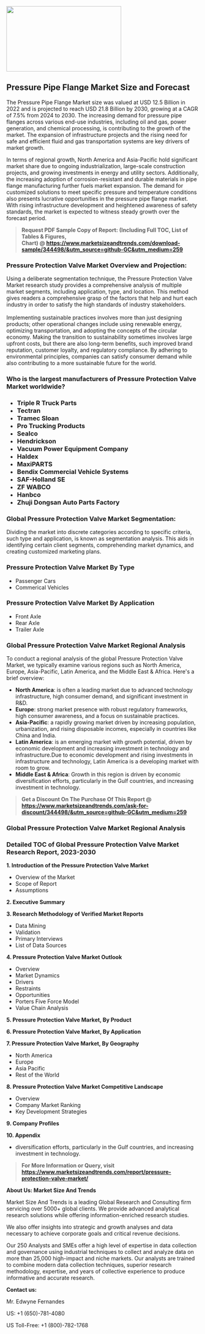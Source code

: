 <p><img class="alignnone size-medium wp-image-20088" src="https://ffe5etoiles.com/wp-content/uploads/2024/12/MST1-300x171.png" alt="" width="300" height="171" /></p><h2>Pressure Pipe Flange Market Size and Forecast</h2><p>The Pressure Pipe Flange Market size was valued at USD 12.5 Billion in 2022 and is projected to reach USD 21.8 Billion by 2030, growing at a CAGR of 7.5% from 2024 to 2030. The increasing demand for pressure pipe flanges across various end-use industries, including oil and gas, power generation, and chemical processing, is contributing to the growth of the market. The expansion of infrastructure projects and the rising need for safe and efficient fluid and gas transportation systems are key drivers of market growth.</p><p>In terms of regional growth, North America and Asia-Pacific hold significant market share due to ongoing industrialization, large-scale construction projects, and growing investments in energy and utility sectors. Additionally, the increasing adoption of corrosion-resistant and durable materials in pipe flange manufacturing further fuels market expansion. The demand for customized solutions to meet specific pressure and temperature conditions also presents lucrative opportunities in the pressure pipe flange market. With rising infrastructure development and heightened awareness of safety standards, the market is expected to witness steady growth over the forecast period.</p></p><blockquote id="" class=""><strong>Request PDF Sample Copy of Report: (Including Full TOC, List of Tables &amp; Figures, Chart)&nbsp;@&nbsp;<strong><a href="https://www.marketsizeandtrends.com/download-sample/344498/&utm_source=github-GC&utm_medium=259" target="_blank">https://www.marketsizeandtrends.com/download-sample/344498/&utm_source=github-GC&utm_medium=259</a></strong></strong></blockquote><h3 id="" class="">Pressure Protection Valve Market&nbsp;Overview and Projection:</h3><p id="" class="">Using a deliberate segmentation technique, the Pressure Protection Valve Market research study provides a comprehensive analysis of multiple market segments, including application, type, and location. This method gives readers a comprehensive grasp of the factors that help and hurt each industry in order to satisfy the high standards of industry stakeholders. <br /> <br />Implementing sustainable practices involves more than just designing products; other operational changes include using renewable energy, optimizing transportation, and adopting the concepts of the circular economy. Making the transition to sustainability sometimes involves large upfront costs, but there are also long-term benefits, such improved brand reputation, customer loyalty, and regulatory compliance. By adhering to environmental principles, companies can satisfy consumer demand while also contributing to a more sustainable future for the world.</p><h3 id="" class="">Who is the largest manufacturers of&nbsp;Pressure Protection Valve Market worldwide?</h3><h3 class=""><p><ul><li>Triple R Truck Parts </li><li> Tectran </li><li> Tramec Sloan </li><li> Pro Trucking Products </li><li> Sealco </li><li> Hendrickson </li><li> Vacuum Power Equipment Company </li><li> Haldex </li><li> MaxiPARTS </li><li> Bendix Commercial Vehicle Systems </li><li> SAF-Holland SE </li><li> ZF WABCO </li><li> Hanbco </li><li> Zhuji Dongsan Auto Parts Factory</li></ul></p></h3><h3 id="" class="">Global&nbsp;Pressure Protection Valve Market Segmentation:</h3><p id="" class="">Dividing the market into discrete categories according to specific criteria, such type and application, is known as segmentation analysis. This aids in identifying certain client segments, comprehending market dynamics, and creating customized marketing plans.</p><h3 id="" class="">Pressure Protection Valve Market&nbsp;By Type</h3><p><p><ul><li>Passenger Cars</li><li> Commerical Vehicles</p></li></ul></p></p><h3 id="" class="">Pressure Protection Valve Market&nbsp;By Application</h3><p class=""><p><ul><li>Front Axle</li><li> Rear Axle</li><li> Trailer Axle</li></ul></p></p><h3 id="" class="">Global Pressure Protection Valve Market Regional Analysis</h3><p id="" class="">To conduct a regional analysis of the global Pressure Protection Valve Market, we typically examine various regions such as North America, Europe, Asia-Pacific, Latin America, and the Middle East &amp; Africa. Here's a brief overview:</p><ul><li><strong>North America</strong>: is often a leading market due to advanced technology infrastructure, high consumer demand, and significant investment in R&amp;D.</li><li><strong>Europe</strong>: strong market presence with robust regulatory frameworks, high consumer awareness, and a focus on sustainable practices.</li><li><strong>Asia-Pacific</strong>: a rapidly growing market driven by increasing population, urbanization, and rising disposable incomes, especially in countries like China and India.</li><li><strong>Latin America</strong>: is an emerging market with growth potential, driven by economic development and increasing investment in technology and infrastructure.Due to economic development and rising investments in infrastructure and technology, Latin America is a developing market with room to grow.</li><li><strong>Middle East &amp; Africa</strong>: Growth in this region is driven by economic diversification efforts, particularly in the Gulf countries, and increasing investment in technology.</li></ul><blockquote id="" class=""><strong>Get a Discount On The Purchase Of This Report @ <strong><a href="https://www.marketsizeandtrends.com/ask-for-discount/344498/&utm_source=github-GC&utm_medium=259" target="_blank">https://www.marketsizeandtrends.com/ask-for-discount/344498/&utm_source=github-GC&utm_medium=259</a></strong></strong></blockquote><h3 id="" class="">Global Pressure Protection Valve Market Regional Analysis</h3><h3 id="" class="">Detailed TOC of Global Pressure Protection Valve Market Research Report, 2023-2030</h3><p id="" class=""><strong>1. Introduction of the Pressure Protection Valve Market</strong></p><ul><li>Overview of the Market</li><li>Scope of Report</li><li>Assumptions</li></ul><p id="" class=""><strong>2. Executive Summary</strong></p><p id="" class=""><strong>3. Research Methodology of Verified Market Reports</strong></p><ul><li>Data Mining</li><li>Validation</li><li>Primary Interviews</li><li>List of Data Sources</li></ul><p id="" class=""><strong>4. Pressure Protection Valve Market Outlook</strong></p><ul><li>Overview</li><li>Market Dynamics</li><li>Drivers</li><li>Restraints</li><li>Opportunities</li><li>Porters Five Force Model</li><li>Value Chain Analysis</li></ul><p id="" class=""><strong>5. Pressure Protection Valve Market, By Product</strong></p><p id="" class=""><strong>6. Pressure Protection Valve Market, By Application</strong></p><p id="" class=""><strong>7. Pressure Protection Valve Market, By Geography</strong></p><ul><li>North America</li><li>Europe</li><li>Asia Pacific</li><li>Rest of the World</li></ul><p id="" class=""><strong>8. Pressure Protection Valve Market Competitive Landscape</strong></p><ul><li>Overview</li><li>Company Market Ranking</li><li>Key Development Strategies</li></ul><p id="" class=""><strong>9. Company Profiles</strong></p><p id="" class=""><strong>10. Appendix</strong></p><ul><li>diversification efforts, particularly in the Gulf countries, and increasing investment in technology.</li></ul><blockquote id="" class=""><strong>For More Information or Query, visit <strong><strong><a href="https://www.marketsizeandtrends.com/report/pressure-protection-valve-market/" target="_blank">https://www.marketsizeandtrends.com/report/pressure-protection-valve-market/</a></strong></strong></strong></blockquote><p id="" class=""><strong>About Us: Market Size And Trends</strong></p><p id="" class="">Market Size And Trends is a leading Global Research and Consulting firm servicing over 5000+ global clients. We provide advanced analytical research solutions while offering information-enriched research studies.</p><p id="" class="">We also offer insights into strategic and growth analyses and data necessary to achieve corporate goals and critical revenue decisions.</p><p id="" class="">Our 250 Analysts and SMEs offer a high level of expertise in data collection and governance using industrial techniques to collect and analyze data on more than 25,000 high-impact and niche markets. Our analysts are trained to combine modern data collection techniques, superior research methodology, expertise, and years of collective experience to produce informative and accurate research.</p><p id="" class=""><strong>Contact us:</strong></p><p id="" class="">Mr. Edwyne Fernandes</p><p id="" class="">US: +1 (650)-781-4080</p><p id="" class="">US Toll-Free: +1 (800)-782-1768</p>
